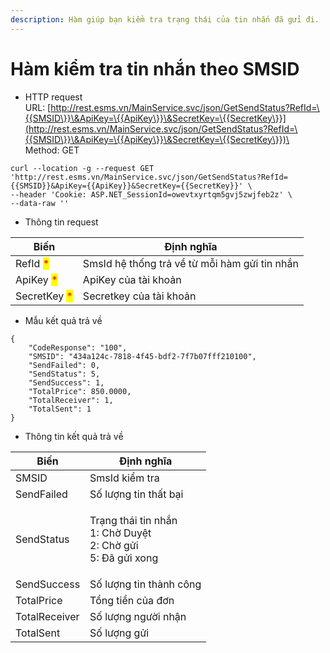 ```yaml
---
description: Hàm giúp bạn kiểm tra trạng thái của tin nhắn đã gửi đi.
---
```


# Hàm kiểm tra tin nhắn theo SMSID

* HTTP request\
  URL: [http://rest.esms.vn/MainService.svc/json/GetSendStatus?RefId=\{{SMSID\}}\&ApiKey=\{{ApiKey\}}\&SecretKey=\{{SecretKey\}}](http://rest.esms.vn/MainService.svc/json/GetSendStatus?RefId=\{{SMSID\}}\&ApiKey=\{{ApiKey\}}\&SecretKey=\{{SecretKey\}})\
  Method: GET

```
curl --location -g --request GET 'http://rest.esms.vn/MainService.svc/json/GetSendStatus?RefId={{SMSID}}&ApiKey={{ApiKey}}&SecretKey={{SecretKey}}' \
--header 'Cookie: ASP.NET_SessionId=owevtxyrtqm5gvj5zwjfeb2z' \
--data-raw ''
```

* Thông tin request

| Biến                                         | Định nghĩa                                    |
| -------------------------------------------- | --------------------------------------------- |
| RefId <mark style="color:red;">\*</mark>     | SmsId hệ thống trả về từ mỗi hàm gửi tin nhắn |
| ApiKey <mark style="color:red;">\*</mark>    | ApiKey của tài khoản                          |
| SecretKey <mark style="color:red;">\*</mark> | Secretkey của tài khoản                       |

* Mẫu kết quả trả về

```
{
    "CodeResponse": "100",
    "SMSID": "434a124c-7818-4f45-bdf2-7f7b07fff210100",
    "SendFailed": 0,
    "SendStatus": 5,
    "SendSuccess": 1,
    "TotalPrice": 850.0000,
    "TotalReceiver": 1,
    "TotalSent": 1
}
```

* Thông tin kết quả trả về

| Biến          | Định nghĩa                                                                 |
| ------------- | -------------------------------------------------------------------------- |
| SMSID         | SmsId kiểm tra                                                             |
| SendFailed    | Số lượng tin thất bại                                                      |
| SendStatus    | <p>Trạng thái tin nhắn<br>1: Chờ Duyệt<br>2: Chờ gửi<br>5: Đã gửi xong</p> |
| SendSuccess   | Số lượng tin thành công                                                    |
| TotalPrice    | Tổng tiền của đơn                                                          |
| TotalReceiver | Số lượng người nhận                                                        |
| TotalSent     | Số lượng gửi                                                               |
